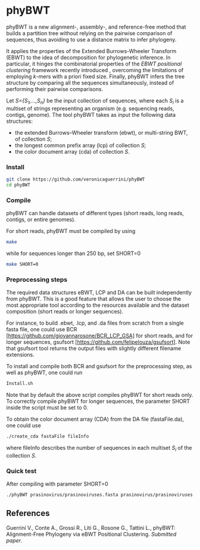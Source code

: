 # phyBWT

phyBWT is a new alignment-, assembly-, and reference-free method that builds a partition tree without relying on the pairwise comparison of sequences, thus avoiding to use a distance matrix to infer phylogeny.

It applies the properties of the Extended Burrows-Wheeler Transform (EBWT) to the idea of decomposition for phylogenetic inference. 
In particular, it hinges the combinatorial properties of the *EBWT positional clustering* framework recently introduced , overcoming the limitations of employing *k*-mers with a priori fixed size. 
Finally, phyBWT infers the tree structure by comparing all the sequences simultaneously, instead of performing their pairwise comparisons.

Let *S={S<sub>1</sub>,...,S<sub>n</sub>}* be the input collection of sequences, where each *S<sub>i</sub>* is a multiset of strings representing an organism (e.g. sequencing reads, contigs, genome). The tool phyBWT takes as input the following data structures:
- the extended Burrows–Wheeler transform (ebwt), or multi-string BWT, of collection *S*;
- the longest common prefix array (lcp) of collection *S*;
- the color document array (cda) of collection *S*.

### Install

```sh
git clone https://github.com/veronicaguerrini/phyBWT
cd phyBWT
```

### Compile
phyBWT can handle datasets of different types (short reads, long reads, contigs, or entire genomes). 

For short reads, phyBWT must be compiled by using

```sh
make
```
while for sequences longer than 250 bp, set SHORT=0

```sh
make SHORT=0
```

### Preprocessing steps

The required data structures eBWT, LCP and DA can be built independently from phyBWT. 
This is a good feature that allows the user to choose the most appropriate tool according to the resources available and the dataset composition (short reads or longer sequences).

For instance, to build .ebwt, .lcp, and .da files from scratch from a single fasta file, one could use BCR [https://github.com/giovannarosone/BCR_LCP_GSA] for short reads, and for longer sequences, gsufsort [https://github.com/felipelouza/gsufsort]. Note that gsufsort tool returns the output files with slightly different filename extensions.

To install and compile both BCR and gsufsort for the preprocessing step, as well as phyBWT, one could run

```sh
Install.sh
```
Note that by default the above script compiles phyBWT for short reads only. To correctly compile phyBWT for longer sequences, the parameter SHORT inside the script must be set to 0.

To obtain the color document array (CDA) from the DA file (fastaFile.da), one could use

```sh
./create_cda fastaFile fileInfo
```
where fileInfo describes the number of sequences in each multiset *S<sub>i</sub>* of the collection *S*.


### Quick test

After compiling with parameter SHORT=0

```sh
./phyBWT prasinovirus/prasinoviruses.fasta prasinovirus/prasinoviruses.txt prasino.out 13 0.5 7
```

## References

Guerrini V., Conte A., Grossi R., Liti G., Rosone G., Tattini L., phyBWT: Alignment-Free Phylogeny via eBWT Positional Clustering. *Submitted paper*.
